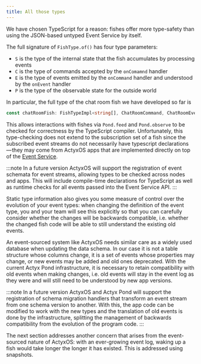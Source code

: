 ```yaml
---
title: All those types
---
```


We have chosen TypeScript for a reason: fishes offer more type-safety than using the JSON-based untyped Event Service by itself.

The full signature of `FishType.of()` has four type parameters:

- `S` is the type of the internal state that the fish accumulates by processing events
- `C` is the type of commands accepted by the `onComamnd` handler
- `E` is the type of events emitted by the `onCommand` handler and understood by the `onEvent` handler
- `P` is the type of the observable state for the outside world

In particular, the full type of the chat room fish we have developed so far is

```typescript
const chatRoomFish: FishTypeImpl<string[], ChatRoomCommand, ChatRoomEvent, string[]>
```

This allows interactions with fishes via `Pond.feed` and `Pond.observe` to be checked for correctness by the TypeScript compiler.
Unfortunately, this type-checking does not extend to the subscription set of a fish since the subscribed event streams do not necessarily have typescript declarations — they may come from ActyxOS apps that are implemented directly on top of the [Event Service](../../os/api/event-service.md).

:::note
In a future version ActyxOS will support the registration of event schemata for event streams, allowing types to be checked across nodes and apps. This will include compile-time declarations for TypeScript as well as runtime checks for all events passed into the Event Service API.
:::

Static type information also gives you some measure of control over the evolution of your event types:
when changing the definition of the event type, you and your team will see this explicitly so that you can carefully consider whether the changes will be backwards compatible, i.e. whether the changed fish code will be able to still understand the existing old events.

An event-sourced system like ActyxOS needs similar care as a widely used database when updating the data schema.
In our case it is not a table structure whose columns change, it is a set of events whose properties may change, or new events may be added and old ones deprecated.
With the current Actyx Pond infrastructure, it is necessary to retain compatibility with old events when making changes, i.e. old events will stay in the event log as they were and will still need to be understood by new app versions.

:::note
In a future version ActyxOS and Actyx Pond will support the registration of schema migration handlers that transform an event stream from one schema version to another. With this, the app code can be modified to work with the new types and the translation of old events is done by the infrastructure, splitting the management of backwards compatibility from the evolution of the program code.
:::

The next section addresses another concern that arises from the event-sourced nature of ActyxOS:
with an ever-growing event log, waking up a fish would take longer the longer it has existed.
This is addressed using snapshots.
